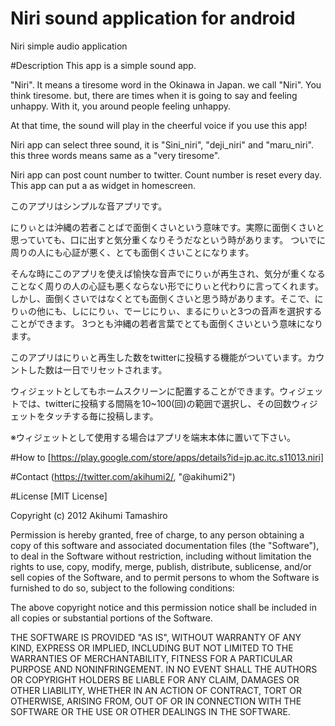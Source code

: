 Niri sound application for android
====
Niri simple audio application

#Description
This app is a simple sound app.

"Niri". It means a tiresome word in the Okinawa in Japan. we call "Niri".
You think tiresome. but, there are times when it is going to say and feeling unhappy. With it, you around people feeling unhappy.

At that time, the sound will play in the cheerful voice if you use this app!

Niri app can select three sound, it is "Sini_niri", "deji_niri" and "maru_niri". this three words means same as a "very tiresome".

Niri app can post count number to twitter. Count number is reset every day.
This app can put a as widget in homescreen.

このアプリはシンプルな音アプリです。

にりぃとは沖縄の若者ことばで面倒くさいという意味です。実際に面倒くさいと思っていても、口に出すと気分重くなりそうだなという時があります。
ついでに周りの人にも心証が悪く、とても面倒くさいことになります。

そんな時にこのアプリを使えば愉快な音声でにりぃが再生され、気分が重くなることなく周りの人の心証も悪くならない形でにりぃと代わりに言ってくれます。
しかし、面倒くさいではなくとても面倒くさいと思う時があります。そこで、にりぃの他にも、しににりぃ、でーじにりぃ、まるにりぃと3つの音声を選択することができます。
3つとも沖縄の若者言葉でとても面倒くさいという意味になります。

このアプリはにりぃと再生した数をtwitterに投稿する機能がついています。カウントした数は一日でリセットされます。

ウィジェットとしてもホームスクリーンに配置することができます。ウィジェットでは、twitterに投稿する間隔を10~100(回)の範囲で選択し、その回数ウィジェットをタッチする毎に投稿します。

※ウィジェットとして使用する場合はアプリを端末本体に置いて下さい。

#How to 
[https://play.google.com/store/apps/details?id=jp.ac.itc.s11013.niri]

#Contact
(https://twitter.com/akihumi2/, "@akihumi2")

#License
[MIT License]

Copyright (c) 2012 Akihumi Tamashiro

Permission is hereby granted, free of charge, to any person obtaining a copy of this software and associated documentation files (the "Software"), to deal in the Software without restriction, including without limitation the rights to use, copy, modify, merge, publish, distribute, sublicense, and/or sell copies of the Software, and to permit persons to whom the Software is furnished to do so, subject to the following conditions:

The above copyright notice and this permission notice shall be included in all copies or substantial portions of the Software.

THE SOFTWARE IS PROVIDED "AS IS", WITHOUT WARRANTY OF ANY KIND, EXPRESS OR IMPLIED, INCLUDING BUT NOT LIMITED TO THE WARRANTIES OF MERCHANTABILITY, FITNESS FOR A PARTICULAR PURPOSE AND NONINFRINGEMENT. IN NO EVENT SHALL THE AUTHORS OR COPYRIGHT HOLDERS BE LIABLE FOR ANY CLAIM, DAMAGES OR OTHER LIABILITY, WHETHER IN AN ACTION OF CONTRACT, TORT OR OTHERWISE, ARISING FROM, OUT OF OR IN CONNECTION WITH THE SOFTWARE OR THE USE OR OTHER DEALINGS IN THE SOFTWARE.
